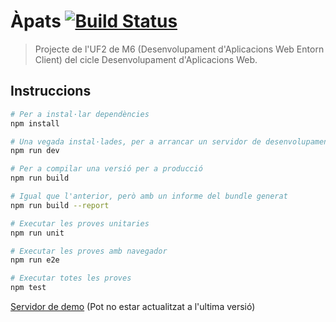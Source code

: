# Àpats [![Build Status](https://travis-ci.org/krosk93/M6_UF2_Apats.svg?branch=master)](https://travis-ci.org/krosk93/M6_UF2_Apats)

> Projecte de l'UF2 de M6 (Desenvolupament d'Aplicacions Web Entorn Client) del cicle Desenvolupament d'Aplicacions Web.

## Instruccions

``` bash
# Per a instal·lar dependències
npm install

# Una vegada instal·lades, per a arrancar un servidor de desenvolupament
npm run dev

# Per a compilar una versió per a producció
npm run build

# Igual que l'anterior, però amb un informe del bundle generat
npm run build --report

# Executar les proves unitaries
npm run unit

# Executar les proves amb navegador
npm run e2e

# Executar totes les proves
npm test
```

[Servidor de demo](https://totcopies.cat/apats/) (Pot no estar actualitzat a l'ultima versió)

